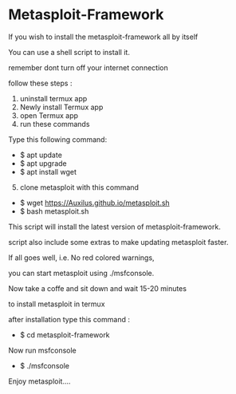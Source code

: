 # Metasploit-Framework

If you wish to install the metasploit-framework all by itself  

You can use a shell script to install it.  

remember dont turn off your internet connection  

follow these steps :  
1. uninstall termux app  
2. Newly install Termux app  
3. open Termux app  
4. run these commands  
 
Type this following command:
* $ apt update  
* $ apt upgrade  
* $ apt install wget  

5. clone metasploit with this command   
* $ wget https://Auxilus.github.io/metasploit.sh  
* $ bash metasploit.sh  

This script will install the latest version of metasploit-framework.  

script also include some extras to make updating metasploit faster.  

If all goes well, i.e. No red colored warnings,  

you can start metasploit using ./msfconsole.  

Now take a coffe and sit down and wait 15-20 minutes   

to install metasploit in termux  

after installation type this command :  

* $ cd metasploit-framework  

Now run msfconsole   
* $ ./msfconsole  

Enjoy metasploit....
